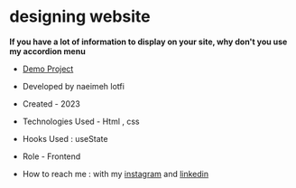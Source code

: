 # designing website

**If you have a lot of information to display on your site, why don't you use my accordion menu**

<!-- ![viewfinal](https://user-images.githubusercontent.com/109727844/204102879-086fee63-9bda-43b2-a1aa-49879c3f2d39.jpg) -->

<!-- ![view final](https://user-images.githubusercontent.com/109727844/204102930-fac80657-4d16-4816-b476-a88e984abefe.jpg) -->

- [Demo Project](https://naeimehlotfi.github.io/design/)

- Developed by naeimeh lotfi

- Created - 2023

- Technologies Used - Html , css 

- Hooks Used : useState 

- Role - Frontend

- How to reach me : with my [instagram](https://www.instagram.com/naeimeh.lotfi-web) and [linkedin](https://www.linkedin.com/in/)
